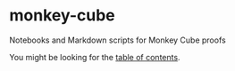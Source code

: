 # monkey-cube
Notebooks and Markdown scripts for Monkey Cube proofs

You might be looking for the [table of contents](toc.ipynb).
